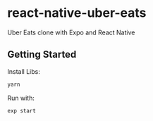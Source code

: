 # react-native-uber-eats
Uber Eats clone with Expo and React Native

## Getting Started

Install Libs:

```sh 
yarn
```

Run with:

```sh 
exp start
```

